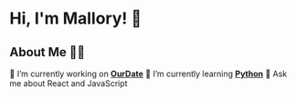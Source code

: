 # Hi, I'm Mallory! 👋 

## About Me 🙋‍♀️
🔭 I’m currently working on **[OurDate](ourdate.gurufox.ai)**
🌱 I’m currently learning **[Python](https://www.python.org/)**
💬 Ask me about React and JavaScript
  
